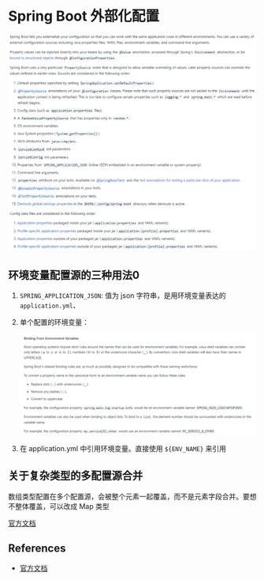 # Spring Boot 外部化配置

![](../images/spring-boot-externalized-configuration.png)

## 环境变量配置源的三种用法0

1. `SPRING_APPLICATION_JSON`: 值为 json 字符串，是用环境变量表达的 `application.yml`、
2. 单个配置的环境变量：

    ![](../images/spring-boot-binding-env.png)

3. 在 application.yml 中引用环境变量。直接使用 `${ENV_NAME}` 来引用

## 关于复杂类型的多配置源合并

数组类型配置在多个配置源，会被整个元素一起覆盖，而不是元素字段合并。要想不整体覆盖，可以改成 Map 类型

[官方文档](https://docs.spring.io/spring-boot/reference/features/external-config.html#features.external-config.typesafe-configuration-properties.merging-complex-types)

## References

- [官方文档](https://docs.spring.io/spring-boot/reference/features/external-config.html)